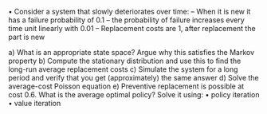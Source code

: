• Consider a system that slowly deteriorates over time:
– When it is new it has a failure probability of 0.1
– the probability of failure increases every time unit linearly with 0.01
– Replacement costs are 1, after replacement the part is new

a) What is an appropriate state space? Argue why this satisfies the Markov
property
b) Compute the stationary distribution and use this to find the long-run
average replacement costs
c) Simulate the system for a long period and verify that you get
(approximately) the same answer
d) Solve the average-cost Poisson equation
e) Preventive replacement is possible at cost 0.6. What is the average
optimal policy? Solve it using:
  • policy iteration
  • value iteration
